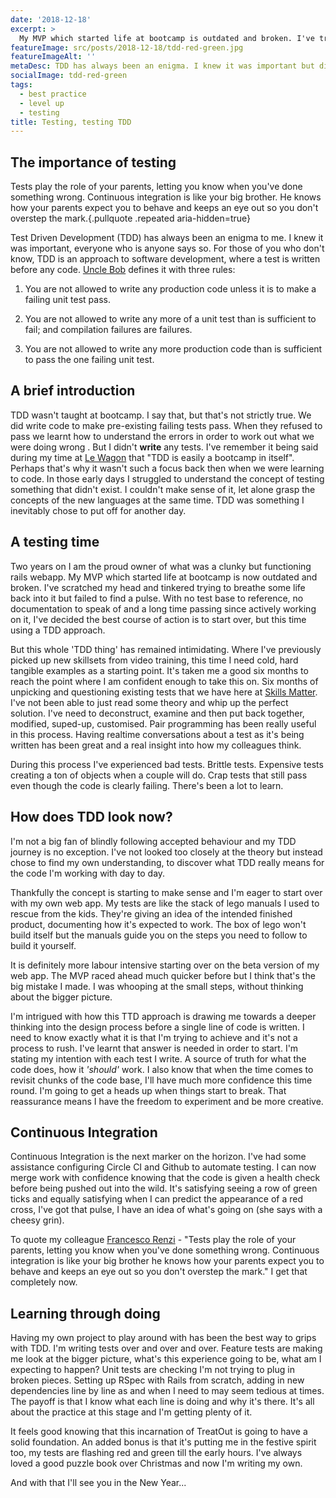 ```yaml
---
date: '2018-12-18'
excerpt: >
  My MVP which started life at bootcamp is outdated and broken. I've tried breathe some life back into it but failed to find a pulse. With no test base to reference, no documentation to speak of and a long time passing since actively working on it, I've come to appreciate the benefits of testing.
featureImage: src/posts/2018-12-18/tdd-red-green.jpg
featureImageAlt: ''
metaDesc: TDD has always been an enigma. I knew it was important but didn't understand it, choosing to put off 'til another day. Until the day when everything broke.
socialImage: tdd-red-green
tags:
  - best practice
  - level up
  - testing
title: Testing, testing TDD
---
```


## The importance of testing

Tests play the role of your parents, letting you know when you've done something wrong. Continuous integration is like your big brother. He knows how your parents expect you to behave and keeps an eye out so you don't overstep the mark.{.pullquote .repeated aria-hidden=true}

Test Driven Development (TDD) has always been an enigma to me. I knew it was important, everyone who is anyone says so. For those of you who don't know, TDD is an approach to software development, where a test is written before any code. [Uncle Bob][1] defines it with three rules:

1. You are not allowed to write any production code unless it is to make a failing unit test pass.

2. You are not allowed to write any more of a unit test than is sufficient to fail; and compilation failures are failures.

3. You are not allowed to write any more production code than is sufficient to pass the one failing unit test.

## A brief introduction

TDD wasn't taught at bootcamp. I say that, but that's not strictly true. We did write code to make pre-existing failing tests pass. When they refused to pass we learnt how to understand the errors in order to work out what we were doing wrong . But I didn't **write** any tests. I've remember it being said during my time at [Le Wagon][2] that "TDD is easily a bootcamp in itself". Perhaps that's why it wasn't such a focus back then when we were learning to code. In those early days I struggled to understand the concept of testing something that didn't exist. I couldn't make sense of it, let alone grasp the concepts of the new languages at the same time. TDD was something I inevitably chose to put off for another day.

## A testing time

Two years on I am the proud owner of what was a clunky but functioning rails webapp. My MVP which started life at bootcamp is now outdated and broken. I've scratched my head and tinkered trying to breathe some life back into it but failed to find a pulse. With no test base to reference, no documentation to speak of and a long time passing since actively working on it, I've decided the best course of action is to start over, but this time using a TDD approach.

But this whole 'TDD thing' has remained intimidating. Where I've previously picked up new skillsets from video training, this time I need cold, hard tangible examples as a starting point. It's taken me a good six months to reach the point where I am confident enough to take this on. Six months of unpicking and questioning existing tests that we have here at [Skills Matter][3]. I've not been able to just read some theory and whip up the perfect solution. I've need to deconstruct, examine and then put back together, modified, suped-up, customised. Pair programming has been really useful in this process. Having realtime conversations about a test as it's being written has been great and a real insight into how my colleagues think.

During this process I've experienced bad tests. Brittle tests. Expensive tests creating a ton of objects when a couple will do. Crap tests that still pass even though the code is clearly failing. There's been a lot to learn.

## How does TDD look now?

I'm not a big fan of blindly following accepted behaviour and my TDD journey is no exception. I've not looked too closely at the theory but instead chose to find my own understanding, to discover what TDD really means for the code I'm working with day to day.

Thankfully the concept is starting to make sense and I'm eager to start over with my own web app. My tests are like the stack of lego manuals I used to rescue from the kids. They're giving an idea of the intended finished product, documenting how it's expected to work. The box of lego won't build itself but the manuals guide you on the steps you need to follow to build it yourself.

It is definitely more labour intensive starting over on the beta version of my web app. The MVP raced ahead much quicker before but I think that's the big mistake I made. I was whooping at the small steps, without thinking about the bigger picture.

I'm intrigued with how this TTD approach is drawing me towards a deeper thinking into the design process before a single line of code is written. I need to know exactly what it is that I'm trying to achieve and it's not a process to rush. I've learnt that answer is needed in order to start. I'm stating my intention with each test I write. A source of truth for what the code does, how it _'should'_ work. I also know that when the time comes to revisit chunks of the code base, I'll have much more confidence this time round. I'm going to get a heads up when things start to break. That reassurance means I have the freedom to experiment and be more creative.

## Continuous Integration

Continuous Integration is the next marker on the horizon. I've had some assistance configuring Circle CI and Github to automate testing. I can now merge work with confidence knowing that the code is given a health check before being pushed out into the wild. It's satisfying seeing a row of green ticks and equally satisfying when I can predict the appearance of a red cross, I've got that pulse, I have an idea of what's going on (she says with a cheesy grin).

To quote my colleague [Francesco Renzi][4] - "Tests play the role of your parents, letting you know when you've done something wrong. Continuous integration is like your big brother he knows how your parents expect you to behave and keeps an eye out so you don't overstep the mark." I get that completely now.

## Learning through doing

Having my own project to play around with has been the best way to grips with TDD. I'm writing tests over and over and over. Feature tests are making me look at the bigger picture, what's this experience going to be, what am I expecting to happen? Unit tests are checking I'm not trying to plug in broken pieces. Setting up RSpec with Rails from scratch, adding in new dependencies line by line as and when I need to may seem tedious at times. The payoff is that I know what each line is doing and why it's there. It's all about the practice at this stage and I'm getting plenty of it.

It feels good knowing that this incarnation of TreatOut is going to have a solid foundation. An added bonus is that it's putting me in the festive spirit too, my tests are flashing red and green till the early hours. I've always loved a good puzzle book over Christmas and now I'm writing my own.

And with that I'll see you in the New Year...

[1]: http://blog.cleancoder.com/uncle-bob/2014/12/17/TheCyclesOfTDD.html
[2]: https://www.lewagon.com/london
[3]: https://skillsmatter.com/
[4]: https://github.com/rentziass
